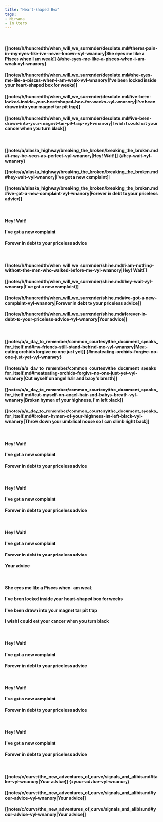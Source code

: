 ```yaml
---
title: "Heart-Shaped Box"
tags:
- Nirvana
- In Utero
---
```

&nbsp;
#### [[notes/h/hundredth/when_will_we_surrender/desolate.md#theres-pain-in-my-eyes-like-ive-never-known-vyl-wnanory|She eyes me like a Pisces when I am weak]] {#she-eyes-me-like-a-pisces-when-i-am-weak-vyl-wnanory}
#### [[notes/h/hundredth/when_will_we_surrender/desolate.md#she-eyes-me-like-a-pisces-when-i-am-weak-vyl-wnanory|I've been locked inside your heart-shaped box for weeks]]
#### [[notes/h/hundredth/when_will_we_surrender/desolate.md#ive-been-locked-inside-your-heartshaped-box-for-weeks-vyl-wnanory|I've been drawn into your magnet tar pit trap]]
#### [[notes/h/hundredth/when_will_we_surrender/desolate.md#ive-been-drawn-into-your-magnet-tar-pit-trap-vyl-wnanory|I wish I could eat your cancer when you turn black]]
&nbsp;
#### [[notes/a/alaska_highway/breaking_the_broken/breaking_the_broken.md#i-may-be-seen-as-perfect-vyl-wnanory|Hey! Wait!]] {#hey-wait-vyl-wnanory}
#### [[notes/a/alaska_highway/breaking_the_broken/breaking_the_broken.md#hey-wait-vyl-wnanory|I've got a new complaint]]
#### [[notes/a/alaska_highway/breaking_the_broken/breaking_the_broken.md#ive-got-a-new-complaint-vyl-wnanory|Forever in debt to your priceless advice]]
&nbsp;
#### Hey! Wait!
#### I've got a new complaint
#### Forever in debt to your priceless advice
&nbsp;
#### [[notes/h/hundredth/when_will_we_surrender/shine.md#i-am-nothing-without-the-men-who-walked-before-me-vyl-wnanory|Hey! Wait!]]
#### [[notes/h/hundredth/when_will_we_surrender/shine.md#hey-wait-vyl-wnanory|I've got a new complaint]]
#### [[notes/h/hundredth/when_will_we_surrender/shine.md#ive-got-a-new-complaint-vyl-wnanory|Forever in debt to your priceless advice]]
#### [[notes/h/hundredth/when_will_we_surrender/shine.md#forever-in-debt-to-your-priceless-advice-vyl-wnanory|Your advice]]
&nbsp;
#### [[notes/a/a_day_to_remember/common_courtesy/the_document_speaks_for_itself.md#my-friends-still-stand-behind-me-vyl-wnanory|Meat-eating orchids forgive no one just yet]] {#meateating-orchids-forgive-no-one-just-yet-vyl-wnanory}
#### [[notes/a/a_day_to_remember/common_courtesy/the_document_speaks_for_itself.md#meateating-orchids-forgive-no-one-just-yet-vyl-wnanory|Cut myself on angel hair and baby's breath]]
#### [[notes/a/a_day_to_remember/common_courtesy/the_document_speaks_for_itself.md#cut-myself-on-angel-hair-and-babys-breath-vyl-wnanory|Broken hymen of your highness, I'm left black]]
#### [[notes/a/a_day_to_remember/common_courtesy/the_document_speaks_for_itself.md#broken-hymen-of-your-highness-im-left-black-vyl-wnanory|Throw down your umbilical noose so I can climb right back]]
&nbsp;
#### Hey! Wait!
#### I've got a new complaint
#### Forever in debt to your priceless advice
&nbsp;
#### Hey! Wait!
#### I've got a new complaint
#### Forever in debt to your priceless advice
&nbsp;
#### Hey! Wait!
#### I've got a new complaint
#### Forever in debt to your priceless advice
#### Your advice
&nbsp;
#### She eyes me like a Pisces when I am weak
#### I've been locked inside your heart-shaped box for weeks
#### I've been drawn into your magnet tar pit trap
#### I wish I could eat your cancer when you turn black
&nbsp;
#### Hey! Wait!
#### I've got a new complaint
#### Forever in debt to your priceless advice
&nbsp;
#### Hey! Wait!
#### I've got a new complaint
#### Forever in debt to your priceless advice
&nbsp;
#### Hey! Wait!
#### I've got a new complaint
#### Forever in debt to your priceless advice
&nbsp;
#### [[notes/c/curve/the_new_adventures_of_curve/signals_and_alibis.md#take-vyl-wnanory|Your advice]] {#your-advice-vyl-wnanory}
#### [[notes/c/curve/the_new_adventures_of_curve/signals_and_alibis.md#your-advice-vyl-wnanory|Your advice]]
#### [[notes/c/curve/the_new_adventures_of_curve/signals_and_alibis.md#your-advice-vyl-wnanory|Your advice]]
